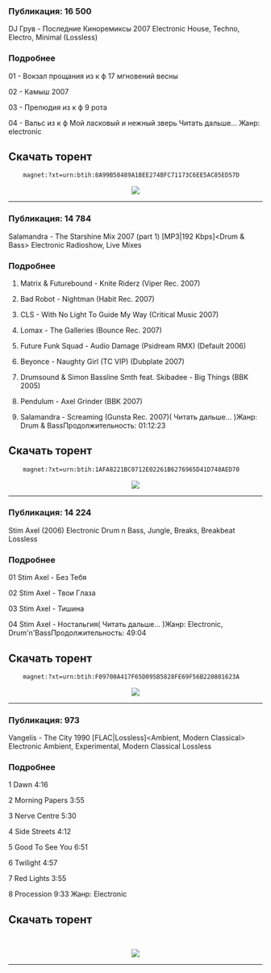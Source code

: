 ﻿
###  Публикация: 16 500

DJ Грув - Последние Киноремиксы  2007 
Electronic
House, Techno, Electro, Minimal (Lossless)

###  Подробнее

01 - Вокзал прощания из к ф  17 мгновений весны 
02 - Камыш 2007
03 - Прелюдия из к ф  9 рота 
04 - Вальс из к ф  Мой ласковый и нежный зверь     Читать дальше...    Жанр: electronic

## Скачать торент
```bash
    magnet:?xt=urn:btih:8A99B58489A1BEE274BFC71173C6EE5AC85ED57D
```

<div id="header" align="center">
  <img src="https://a123bot.cloudpub.ru/download/picture/save_picture_16500.jpg" />
</div>

---------------------------------------------------------------------------------------------------------------


###  Публикация: 14 784

Salamandra - The Starshine Mix 2007 (part 1) [MP3|192 Kbps]<Drum & Bass>
Electronic
Radioshow, Live Mixes

###  Подробнее

1. Matrix & Futurebound - Knite Riderz (Viper Rec. 2007)
2. Bad Robot - Nightman (Habit Rec. 2007)
3. CLS - With No Light To Guide My Way (Critical Music 2007)
4. Lomax - The Galleries (Bounce Rec. 2007)
5. Future Funk Squad - Audio Damage (Psidream RMX) (Default 2006)
6. Beyonce - Naughty Girl (TC VIP) (Dubplate 2007)
7. Drumsound & Simon Bassline Smth feat. Skibadee - Big Things (BBK 2005)
8. Pendulum - Axel Grinder (BBK 2007)
9. Salamandra - Screaming (Gunsta Rec. 2007)(   Читать дальше...   )Жанр: Drum & BassПродолжительность: 01:12:23

## Скачать торент
```bash
    magnet:?xt=urn:btih:1AFA8221BC0712E02261B6276965D41D748AED70
```

<div id="header" align="center">
  <img src="https://a123bot.cloudpub.ru/download/picture/save_picture_14784.jpg" />
</div>

---------------------------------------------------------------------------------------------------------------


###  Публикация: 14 224

Stim Axel (2006)
Electronic
Drum n Bass, Jungle, Breaks, Breakbeat  Lossless 

###  Подробнее

01 Stim Axel - Без Тебя
02 Stim Axel - Твои Глаза
03 Stim Axel - Тишина
04 Stim Axel - Ностальгия(   Читать дальше...   )Жанр: Electronic, Drum'n'BassПродолжительность: 49:04

## Скачать торент
```bash
    magnet:?xt=urn:btih:F09700A417F65D095B5828FE69F56B220801623A
```

<div id="header" align="center">
  <img src="https://a123bot.cloudpub.ru/download/picture/save_picture_14224.jpg" />
</div>

---------------------------------------------------------------------------------------------------------------


###  Публикация: 973

Vangelis - The City  1990  [FLAC|Lossless]<Ambient, Modern Classical>
Electronic
Ambient, Experimental, Modern Classical  Lossless 

###  Подробнее

1	 	Dawn  4:16 
2	 	Morning Papers  3:55 
3	 	Nerve Centre  5:30 
4	 	Side Streets  4:12 
5	 	Good To See You  6:51 
6	 	Twilight  4:57 
7	 	Red Lights  3:55 
8	 	Procession  9:33 Жанр: Electronic

## Скачать торент
```bash
    
```

<div id="header" align="center">
  <img src="https://a123bot.cloudpub.ru/download/picture/Нет картинки" />
</div>

---------------------------------------------------------------------------------------------------------------

